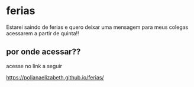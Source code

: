 # ferias

Estarei saindo de ferias e quero deixar uma mensagem para meus colegas acessarem a partir de quinta!!

## por onde acessar??

acesse no link a seguir

https://polianaelizabeth.github.io/ferias/
